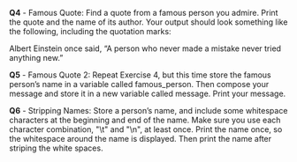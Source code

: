 **Q4** - Famous Quote: Find a quote from a famous person you admire. Print the quote and the name of its author. Your output should look something like the following, including the quotation marks:

Albert Einstein once said, “A person who never made a mistake never tried anything new.”

**Q5** - Famous Quote 2: Repeat Exercise 4, but this time store the famous person’s name in a variable called famous_person. Then compose your message and store it in a new variable called message. Print your message.

**Q6** - Stripping Names: Store a person’s name, and include some whitespace characters at the beginning and end of the name. Make sure you use each character combination, "\t" and "\n", at least once. Print the name once, so the whitespace around the name is displayed. Then print the name after striping the white spaces.
